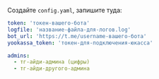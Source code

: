 Создайте `config.yaml`, запишите туда:
```yaml
token: 'токен-вашего-бота'
logfile: 'название-файла-для-логов.log'
bot_url: 'https://t.me/username-вашего-бота'
yookassa_token: 'токен-для-подключения-юкасса'

admins:
  - тг-айди-админа (цифры)
  - тг-айди-другого-админа
```